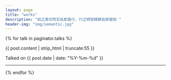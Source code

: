 ```yaml
---
layout: page
title: "works"
description: "知之真切笃实处即是行，行之明觉精察处即是知 "
header-img: "img/semantic.jpg"
---
```


{% for talk in paginator.talks %}
<div class="post-preview">
        <div class="post-content-preview">
            {{ post.content | strip_html | truncate:55 }}
        </div>
    <p class="post-meta">Talked on {{ post.date | date: "%Y-%m-%d" }}</p>
</div>

<hr>
{% endfor %}







